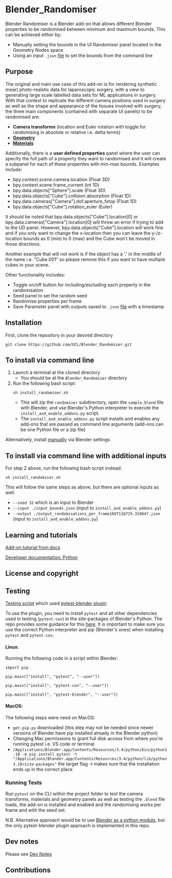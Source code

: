 # Blender_Randomiser


Blender Randomiser is a Blender add-on that allows different Blender properties to be randomised between minimum and maximum bounds. This can be achieved either by:
 - Manually setting the bounds in the UI Randomiser panel located in the Geometry Nodes space
 - Using an input `.json` [file](/input_bounds.json) to set the bounds from the command line

## Purpose

The original and main use case of this add-on is for rendering synthetic (near) photo-realstic data for laparoscopic surgery, with a view to generating large scale labelled data sets for ML applications in surgery. With that context to replicate the different camera positions used in surgery as well as the shape and appearance of the tissues involved with surgery, the three main components (contained with separate UI panels) to be randomised are:
 - **Camera transforms** (location and Euler rotation with toggle for randomising in absolute or relative i.e. delta terms)
 - [**Geometry**](/doc/Materials_geometry_panel.md)
 - [**Materials**](/doc/Materials_geometry_panel.md)

 Additionally, there is a **user defined properties** panel where the user can specify the full path of a property they want to randomised and it will create a subpanel for each of these properties with min-max bounds. Examples include:
  - bpy.context.scene.camera.location (Float 3D)
  - bpy.context.scene.frame_current (int 1D)
  - bpy.data.objects["Sphere"].scale (Float 3D)
  - bpy.data.objects["Cube"].collision.absorption (Float 1D)
  - bpy.data.cameras["Camera"].dof.aperture_fstop (Float 1D)
  - bpy.data.objects["Cube"].rotation_euler (Euler)

  It should be noted that bpy.data.objects["Cube"].location[0] or bpy.data.cameras["Camera"].location[0] will throw an error if trying to add to the UD panel. However, bpy.data.objects["Cube"].location will work fine and if you only want to change the x-location then you can leave the y-/z-location bounds as 0 (min) to 0 (max) and the Cube won't be moved in those directions.

  Another example that will not work is if the object has a '.' in the middle of the name i.e. "Cube.001" so please remove this if you want to have multiple cubes in your scene.

  Other functionality includes:
   - Toggle on/off button for including/excluding each property in the randomisation
   - Seed panel to set the random seed
   - Randomise properties per frame
   - Save Parameter panel with outputs saved to `.json` [file](/output_randomisations_per_frame1697116725.310647.json) with a timestamp


 ## Installation
First, clone the repository in your desired directory
```
git clone https://github.com/UCL/Blender_Randomiser.git
```

## To install via command line
1. Launch a terminal at the cloned directory
    - You should be at the `Blender_Randomiser` directory
2. Run the following bash script:
    ```
    sh install_randomiser.sh
    ```
    - This will zip the `randomiser` subdirectory, open the `sample.blend` file with Blender, and use Blender's Python interpreter to execute the `install_and_enable_addons.py` script.
    - The `install_and_enable_addons.py` script installs and enables any add-ons that are passed as command line arguments (add-ons can be one Python file or a zip file)

Alternatively, install [manually](/doc/Install_addon_manually.md) via Blender settings

## To install via command line with additional inputs

For step 2 above, run the following bash script instead:

    sh install_randomiser.sh

This will follow the same steps as above, but there are optional inputs as well:
 - `--seed 32` which is an input to Blender
 - `--input ./input_bounds.json` (input to `install_and_enable_addons.py`)
 - `--output ./output_randomisations_per_frame1697116725.310647.json` (input to `install_and_enable_addons.py`)

## Learning and tutorials

[Add-on tutorial from docs](https://docs.blender.org/manual/en/3.4/advanced/scripting/addon_tutorial.html)

[Developer documentation: Python](https://wiki.blender.org/wiki/Python)


 ## License and copyright


 ## Testing

 [Testing script](/tests/test_integration/test_installing_and_enabling.py) which used [pytest-blender plugin](https://github.com/mondeja/pytest-blender#pytest-blender)

 To use the plugin, you need to install `pytest` and all other dependencies used in testing (`pytest-cov`) in the site-packages of Blender's Python. The repo provides some guidance for this [here](https://github.com/mondeja/pytest-blender#usage). It is important to make sure you use the correct Python interpreter and pip (Blender's ones) when installing `pytest` and `pytest-cov`.

 #### Linux:
 Running the following code in a script within Blender:

`import pip `

`pip.main(["install", "pytest", "--user"])`

`pip.main(["install", "pytest-cov", "--user"])`

`pip.main(["install", "pytest-blender", "--user"])`


 #### MacOS:

The following steps were need on MacOS:
 - `get-pip.py` downloaded (this step may not be needed since newer versions of Blender have pip installed already in the Blender python)
 - Changing Mac permissions to grant full disk access from where you're running pytest i.e. VS code or terminal
 - `/Applications/Blender.app/Contents/Resources/3.4/python/bin/python3.10 -m pip install pytest -t "/Applications/Blender.app/Contents/Resources/3.4/python/lib/python3.10/site-packages"` the target flag -t makes sure that the installation ends up in the correct place


 ### Running Tests

 Run `pytest` on the CLI within the project folder to test the camera transforms, materials and geometry panels as well as testing the `.blend` file loads, the add-on is installed and enabled and the randomising works per frame and with the seed set.

 N.B. Alternative approach would be to use [Blender as a python module](https://wiki.blender.org/wiki/Building_Blender/Other/BlenderAsPyModule), but the only pytest-blender plugin approach is implemented in this repo.


 ## Dev notes

 Please see [Dev Notes](./doc/Dev_notes.md)


 ## Contributions
